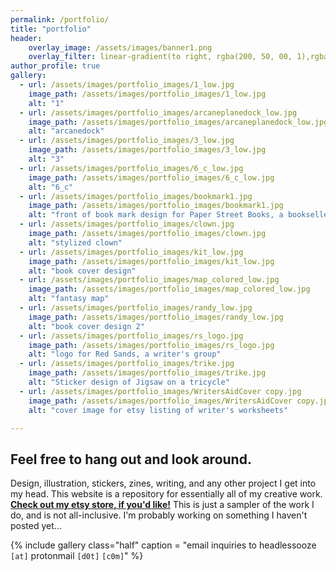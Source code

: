 ```yaml
---
permalink: /portfolio/
title: "portfolio"
header:
    overlay_image: /assets/images/banner1.png
    overlay_filter: linear-gradient(to right, rgba(200, 50, 00, 1),rgba(0, 0, 0, 0))
author_profile: true
gallery:
  - url: /assets/images/portfolio_images/1_low.jpg
    image_path: /assets/images/portfolio_images/1_low.jpg
    alt: "1"
  - url: /assets/images/portfolio_images/arcaneplanedock_low.jpg
    image_path: /assets/images/portfolio_images/arcaneplanedock_low.jpg
    alt: "arcanedock"
  - url: /assets/images/portfolio_images/3_low.jpg
    image_path: /assets/images/portfolio_images/3_low.jpg
    alt: "3"
  - url: /assets/images/portfolio_images/6_c_low.jpg
    image_path: /assets/images/portfolio_images/6_c_low.jpg
    alt: "6_c"
  - url: /assets/images/portfolio_images/bookmark1.jpg
    image_path: /assets/images/portfolio_images/bookmark1.jpg
    alt: "front of book mark design for Paper Street Books, a bookseller"
  - url: /assets/images/portfolio_images/clown.jpg
    image_path: /assets/images/portfolio_images/clown.jpg
    alt: "stylized clown"
  - url: /assets/images/portfolio_images/kit_low.jpg
    image_path: /assets/images/portfolio_images/kit_low.jpg
    alt: "book cover design"
  - url: /assets/images/portfolio_images/map_colored_low.jpg
    image_path: /assets/images/portfolio_images/map_colored_low.jpg
    alt: "fantasy map"
  - url: /assets/images/portfolio_images/randy_low.jpg
    image_path: /assets/images/portfolio_images/randy_low.jpg
    alt: "book cover design 2"
  - url: /assets/images/portfolio_images/rs_logo.jpg
    image_path: /assets/images/portfolio_images/rs_logo.jpg
    alt: "logo for Red Sands, a writer's group"
  - url: /assets/images/portfolio_images/trike.jpg
    image_path: /assets/images/portfolio_images/trike.jpg
    alt: "Sticker design of Jigsaw on a tricycle"
  - url: /assets/images/portfolio_images/WritersAidCover copy.jpg
    image_path: /assets/images/portfolio_images/WritersAidCover copy.jpg
    alt: "cover image for etsy listing of writer's worksheets"

---
```

## Feel free to hang out and look around.

Design, illustration, stickers, zines, writing, and any other project I get into my head. This website is a repository for essentially all of my creative work. **[Check out my etsy store, if you'd like!](https://www.etsy.com/shop/headlessrodeo)** This is just a sampler of the work I do, and is not all-inclusive. I'm probably working on something I haven't posted yet...

{% include gallery class="half" caption = "email inquiries to headlessooze `[at]` protonmail `[d0t]` `[c0m]`" %}

